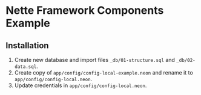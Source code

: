 # Nette Framework Components Example

## Installation

1. Create new database and import files `_db/01-structure.sql` and `_db/02-data.sql`.
2. Create copy of `app/config/config-local-example.neon` and rename it to `app/config/config-local.neon`.
3. Update credentials in `app/config/config-local.neon`.
